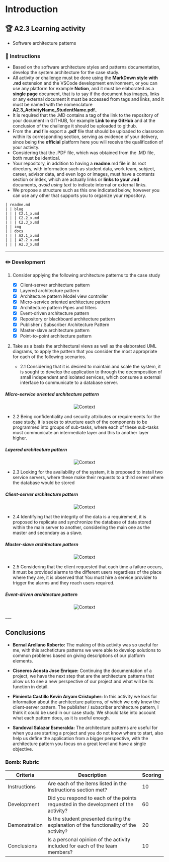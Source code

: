 # Introduction

## :trophy: A2.3 Learning activity

- Software architecture patterns

### :blue_book: Instructions

 - Based on the software architecture styles and patterns documentation, develop the
system architecture for the case study.
 - All activity or challenge must be done using the **MarkDown style with .md** extension and the VSCode development environment, or you can use any platform for example **Notion**, and it must be elaborated as a **single page** document, that is to say if the document has images, links or any external document it must be accessed from tags and links, and it must be named with the nomenclature **A2.3_ActivityName_StudentName.pdf.**.
- It is required that the .MD contains a tag of the link to the repository of your document in GITHUB, for example **Link to my GitHub** and at the conclusion of the challenge it should be uploaded to github.
- From the **.md** file export a **.pdf** file that should be uploaded to classroom within its corresponding section, serving as evidence of your delivery, since being the **official** platform here you will receive the qualification of your activity.
- Considering that the .PDF file, which was obtained from the .MD file, both must be identical.
- Your repository, in addition to having a **readme**.md file in its root directory, with information such as student data, work team, subject, career, advisor data, and even logo or images, must have a contents section or index, which are actually links or **links to your .md** documents, _avoid using text_ to indicate internal or external links.
- We propose a structure such as this one indicated below, however you can use any other that supports you to organize your repository.

```
| readme.md
| | blog
| | | C2.1_x.md
| | | C2.2_x.md
| | | C2.3_x.md
| | img
| | docs
| | | A2.1_x.md
| | | A2.2_x.md
| | | A2.3_x.md   
```
___

### :pencil2: Development

1. Consider applying the following architecture patterns to the case study

   - [x] Client-server architecture pattern
   - [x] Layered architecture pattern
   - [x] Architecture pattern Model view controller
   - [x] Micro-service oriented architecture pattern
   - [x] Architecture pattern Pipes and filters
   - [x] Event-driven architecture pattern
   - [x] Repository or blackboard architecture pattern
   - [x] Publisher / Subscriber Architecture Pattern
   - [x] Master-slave architecture pattern
   - [x] Point-to-point architecture pattern

2. Take as a basis the architectural views as well as the elaborated UML diagrams, to apply the pattern that you consider the most appropriate for each of the following scenarios.

   - 2.1 Considering that it is desired to maintain and scale the system, it is sought to develop the application to through the decomposition of small independent and isolated services, which consume a external interface to communicate to a database server.
  ##### Micro-service oriented architecture pattern
 <p align="center">
    <img alt="Context" src="https://github.com/enrique-cisneros/AnalisisAvanzadoDeSoftware/blob/main/Diagrams/A23MicroServices.drawio.png?raw=true">
</p>

   - 2.2 Being confidentiality and security attributes or requirements for the case study, it is seeks to structure each of the components to be programmed into groups of sub-tasks, where each of these sub-tasks must communicate an intermediate layer and this to another layer higher.
   ##### Layered architecture pattern
 <p align="center">
    <img alt="Context" src="https://github.com/enrique-cisneros/AnalisisAvanzadoDeSoftware/blob/main/Diagrams/A23LayerOriented.drawio.png?raw=true">
</p>

   - 2.3 Looking for the availability of the system, it is proposed to install two service servers, where these make their requests to a third server where the database would be stored
   ##### Client-server architecture pattern
 <p align="center">
    <img alt="Context" src="https://github.com/enrique-cisneros/AnalisisAvanzadoDeSoftware/blob/main/Diagrams/A23ClientServer.drawio.png?raw=true">
</p>

   - 2.4 Identifying that the integrity of the data is a requirement, it is proposed to replicate and synchronize the database of data stored within the main server to another, considering the main one as the master and secondary as a slave.
   ##### Master-slave architecture pattern
 <p align="center">
    <img alt="Context" src="https://github.com/enrique-cisneros/AnalisisAvanzadoDeSoftware/blob/main/Diagrams/A23SlaveMaster.drawio.png?raw=true">
</p>

   - 2.5 Considering that the client requested that each time a failure occurs, it must be provided alarms to the different users regardless of the place where they are, it is observed that You must hire a service provider to trigger the alarms and they reach users required.
##### Event-driven architecture pattern
 <p align="center">
    <img alt="Context" src="https://github.com/enrique-cisneros/AnalisisAvanzadoDeSoftware/blob/main/Diagrams/A23EventDrive.drawio.png?raw=true">
</p> 
___

## Conclusions 

*  **Bernal Arellano Roberto:** The making of this activity was so useful for me, with this archeticture patterns we were able to develop solutions to common problems based on giving  descriptions of our platform elements.
  
*  **Cisneros Acosta Jose Enrique:** Continuing the documentation of a project, we have the next step that are the architecture patterns that allow us to see a new perspective of our project and what will be its function in detail.
  
*  **Pimienta Castillo Kevin Aryam Cristopher:** In this activity we look for information about the architecture patterns, of which we only knew the client-server pattern. The publisher / subscriber architecture pattern, I think it could be used in our case study. We should take into account what each pattern does, as it is useful enough.

*  **Sandoval Salazar Esmeralda:**  The architecture patterns are useful for when you are starting a project and you do not know where to start, also help us define the application from a bigger perspective, with the architecture pattern you focus on a great level and have a single objective.

### Bomb: Rubric

| Criteria | Description | Scoring |
| ------------- | -------------------------------------------------------------------------------------------- | ------- |
| Instructions | Are each of the items listed in the Instructions section met?  | 10 | 
| Development | Did you respond to each of the points requested in the development of the activity?| 60 | 
| Demonstration | Is the student presented during the explanation of the functionality of the activity?  | 20 | 
| Conclusions | Is a personal opinion of the activity included for each of the team members? | 10 | 